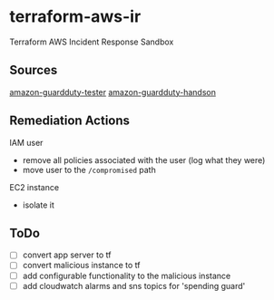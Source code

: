 # terraform-aws-ir

Terraform AWS Incident Response Sandbox

## Sources

[amazon-guardduty-tester](https://github.com/awslabs/amazon-guardduty-tester)
[amazon-guardduty-handson](https://github.com/aws-samples/amazon-guardduty-hands-on)

## Remediation Actions

IAM user

- remove all policies associated with the user (log what they were)
- move user to the `/compromised` path

EC2 instance

- isolate it

## ToDo

- [ ] convert app server to tf
- [ ] convert malicious instance to tf
- [ ] add configurable functionality to the malicious instance
- [ ] add cloudwatch alarms and sns topics for 'spending guard'